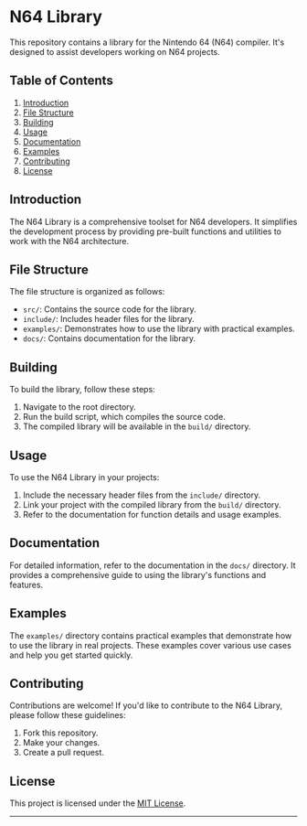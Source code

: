# N64 Library

This repository contains a library for the Nintendo 64 (N64) compiler. It's designed to assist developers working on N64 projects.

## Table of Contents

1. [Introduction](#introduction)
2. [File Structure](#file-structure)
3. [Building](#building)
4. [Usage](#usage)
5. [Documentation](#documentation)
6. [Examples](#examples)
7. [Contributing](#contributing)
8. [License](#license)

## Introduction

The N64 Library is a comprehensive toolset for N64 developers. It simplifies the development process by providing pre-built functions and utilities to work with the N64 architecture.

## File Structure

The file structure is organized as follows:

- `src/`: Contains the source code for the library.
- `include/`: Includes header files for the library.
- `examples/`: Demonstrates how to use the library with practical examples.
- `docs/`: Contains documentation for the library.

## Building

To build the library, follow these steps:

1. Navigate to the root directory.
2. Run the build script, which compiles the source code.
3. The compiled library will be available in the `build/` directory.

## Usage

To use the N64 Library in your projects:

1. Include the necessary header files from the `include/` directory.
2. Link your project with the compiled library from the `build/` directory.
3. Refer to the documentation for function details and usage examples.

## Documentation

For detailed information, refer to the documentation in the `docs/` directory. It provides a comprehensive guide to using the library's functions and features.

## Examples

The `examples/` directory contains practical examples that demonstrate how to use the library in real projects. These examples cover various use cases and help you get started quickly.

## Contributing

Contributions are welcome! If you'd like to contribute to the N64 Library, please follow these guidelines:

1. Fork this repository.
2. Make your changes.
3. Create a pull request.

## License

This project is licensed under the [MIT License](LICENSE).

---
